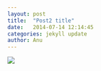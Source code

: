 ```yaml
---
layout: post
title:  "Post2 title"
date:   2014-07-14 12:14:45
categories: jekyll update
author: Anu
---
```

![](../../../../../../images/img-4.png)